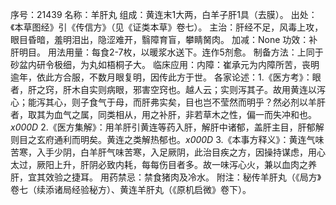 序号：21439
名称：羊肝丸
组成：黄连末1大两，白羊子肝1具（去膜）。
出处：《本草图经》引《传信方》（见《证类本草》卷七）。
主治：肝经不足，风毒上攻，眼目昏暗，羞明泪出，隐涩难开，翳障育盲，攀睛胬肉。
加减：None
功效：补肝明目。
用法用量：每食2-7枚，以暖浆水送下。连作5剂愈。
制备方法：上同于砂盆内研令极细，为丸如梧桐子大。
临床应用：内障：崔承元为内障所苦，丧明逾年，依此方合服，不数月眼复明，因传此方于世。
各家论述：1.《医方考》：眼者，肝之窍，肝木自实则病眼，邪害空窍也。越人云；实则泻其子。故用黄连以泻心；能泻其心，则子食气于母，而肝弗实矣，目也岂不莹然而明乎？然必剂以羊肝者，取其为血气之属，同类相从，用之补肝，非若草木之性，偏一而失冲和也。_x000D_
2.《医方集解》：用羊肝引黄连等药入肝，解肝中诸郁，盖肝主目，肝郁解则目之玄府通利而明矣。黄连之类解热郁也。_x000D_
3.《本事方释义》：黄连气味苦寒，入手少阴，白羊肝气味苦寒，入足厥阴，此治目疾之方，因操持谋虑，用心太过，厥阳上升，肝阴必致内耗，每每伤目者多。故一味泻心火，兼以血肉之养肝，宜其效验之捷耳。
用药禁忌：禁食猪肉及冷水。
附注：秘传羊肝丸（《局方》卷七（续添诸局经验秘方）、黄连羊肝丸（《原机启微》卷下）。
